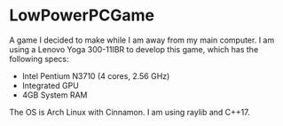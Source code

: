 # LowPowerPCGame
A game I decided to make while I am away from my main computer.
I am using a Lenovo Yoga 300-11IBR to develop this game, which has the following specs:
<ul>
    <li>Intel Pentium N3710 (4 cores, 2.56 GHz)</li>
    <li>Integrated GPU</li>
    <li>4GB System RAM</li>
</ul>
The OS is Arch Linux with Cinnamon.
I am using raylib and C++17.
